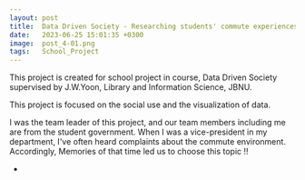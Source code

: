 ```yaml
---
layout: post
title:  Data Driven Society - Researching students' commute experiences
date:   2023-06-25 15:01:35 +0300
image:  post_4-01.png
tags:   School_Project 
---
```



This project is created for school project in course, Data Driven Society supervised by J.W.Yoon, Library and Information Science, JBNU.   

This project is focused on the social use and the visualization of data.   

I was the team leader of this project, and our team members including me are from the student government.
When I was a vice-president in my department, I've often heard complaints about the commute environment.  
Accordingly, Memories of that time led us to choose this topic !!     


-